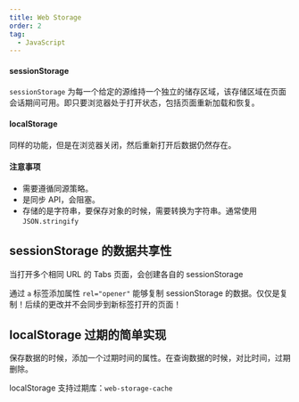 ```yaml
---
title: Web Storage
order: 2
tag:
  - JavaScript
---
```


#### sessionStorage

`sessionStorage` 为每一个给定的源维持一个独立的储存区域，该存储区域在页面会话期间可用。即只要浏览器处于打开状态，包括页面重新加载和恢复。

#### localStorage

同样的功能，但是在浏览器关闭，然后重新打开后数据仍然存在。

#### 注意事项

- 需要遵循同源策略。
- 是同步 API，会阻塞。
- 存储的是字符串，要保存对象的时候，需要转换为字符串。通常使用 `JSON.stringify`

## sessionStorage 的数据共享性

当打开多个相同 URL 的 Tabs 页面，会创建各自的 sessionStorage

通过 `a` 标签添加属性 `rel="opener"` 能够复制 sessionStorage 的数据。仅仅是复制！后续的更改并不会同步到新标签打开的页面！

## localStorage 过期的简单实现

保存数据的时候，添加一个过期时间的属性。在查询数据的时候，对比时间，过期删除。

localStorage 支持过期库：`web-storage-cache`
